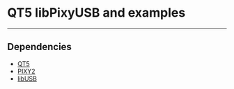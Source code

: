 # QT5 libPixyUSB and examples
---

> 
## Dependencies
- [QT5](https://github.com/qt/qt5)
- [PIXY2](https://github.com/charmedlabs/pixy2)
- [libUSB](https://github.com/libusb/libusb)

